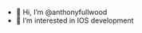 - 👋 Hi, I’m @anthonyfullwood
- 👀 I’m interested in IOS development

<!---
anthonyfullwood/anthonyfullwood is a ✨ special ✨ repository because its `README.md` (this file) appears on your GitHub profile.
You can click the Preview link to take a look at your changes.
--->
